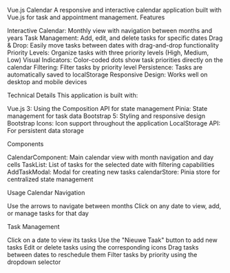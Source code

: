 Vue.js Calendar
A responsive and interactive calendar application built with Vue.js for task and appointment management.
Features

Interactive Calendar: Monthly view with navigation between months and years
Task Management: Add, edit, and delete tasks for specific dates
Drag & Drop: Easily move tasks between dates with drag-and-drop functionality
Priority Levels: Organize tasks with three priority levels (High, Medium, Low)
Visual Indicators: Color-coded dots show task priorities directly on the calendar
Filtering: Filter tasks by priority level
Persistence: Tasks are automatically saved to localStorage
Responsive Design: Works well on desktop and mobile devices

Technical Details
This application is built with:

Vue.js 3: Using the Composition API for state management
Pinia: State management for task data
Bootstrap 5: Styling and responsive design
Bootstrap Icons: Icon support throughout the application
LocalStorage API: For persistent data storage

Components

CalendarComponent: Main calendar view with month navigation and day cells
TaskList: List of tasks for the selected date with filtering capabilities
AddTaskModal: Modal for creating new tasks
calendarStore: Pinia store for centralized state management

Usage
Calendar Navigation

Use the arrows to navigate between months
Click on any date to view, add, or manage tasks for that day

Task Management

Click on a date to view its tasks
Use the "Nieuwe Taak" button to add new tasks
Edit or delete tasks using the corresponding icons
Drag tasks between dates to reschedule them
Filter tasks by priority using the dropdown selector
